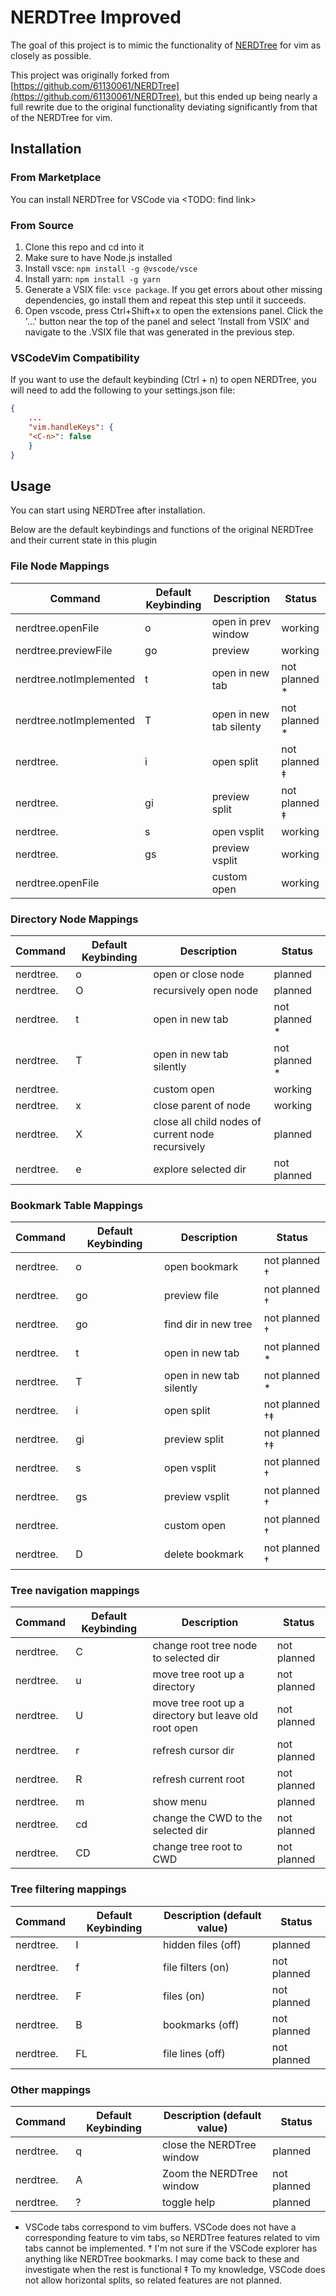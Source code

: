 # NERDTree Improved

The goal of this project is to mimic the functionality of [NERDTree](https://github.com/preservim/nerdtree) for vim as closely as possible.

This project was originally forked from [https://github.com/61130061/NERDTree](https://github.com/61130061/NERDTree), but this ended up being nearly a full rewrite due to the original functionality deviating significantly from that of the NERDTree for vim.

## Installation

### From Marketplace

You can install NERDTree for VSCode via <TODO: find link>

### From Source

1. Clone this repo and cd into it
2. Make sure to have Node.js installed
3. Install vsce: `npm install -g @vscode/vsce`
4. Install yarn: `npm install -g yarn`
5. Generate a VSIX file: `vsce package`. If you get errors about other missing dependencies, go install them and repeat this step until it succeeds.
6. Open vscode, press Ctrl+Shift+x to open the extensions panel. Click the '...' button near the top of the panel and select 'Install from VSIX' and navigate to the .VSIX file that was generated in the previous step.

### VSCodeVim Compatibility

If you want to use the default keybinding (Ctrl + n) to open NERDTree, you will need to add the following to your settings.json file:

```json
{
    ...
    "vim.handleKeys": {
    "<C-n>": false
    }
}
```

## Usage

You can start using NERDTree after installation. 

Below are the default keybindings and functions of the original NERDTree and their current state in this plugin


### File Node Mappings

| Command | Default Keybinding | Description | Status |
|---|---|---|---|
| nerdtree.openFile | o | open in prev window | working |
| nerdtree.previewFile | go | preview | working |
| nerdtree.notImplemented | t | open in new tab | not planned * |
| nerdtree.notImplemented | T | open in new tab silenty | not planned * |
| nerdtree. | i | open split | not planned ‡ |
| nerdtree. | gi | preview split | not planned ‡ |
| nerdtree. | s | open vsplit | working |
| nerdtree. | gs | preview vsplit | working |
| nerdtree.openFile | <CR> | custom open | working |

### Directory Node Mappings

| Command | Default Keybinding | Description | Status |
|---|---|---|---|
| nerdtree. | o | open or close node | planned |
| nerdtree. | O | recursively open node | planned |
| nerdtree. | t | open in new tab | not planned * |
| nerdtree. | T | open in new tab silently | not planned * |
| nerdtree. | <CR> | custom open | working |
| nerdtree. | x | close parent of node | working |
| nerdtree. | X | close all child nodes of current node recursively | planned |
| nerdtree. | e | explore selected dir | not planned |

### Bookmark Table Mappings

| Command | Default Keybinding | Description | Status |
|---|---|---|---|
| nerdtree. | o | open bookmark | not planned † |
| nerdtree. | go | preview file | not planned † |
| nerdtree. | go | find dir in new tree | not planned † |
| nerdtree. | t | open in new tab | not planned * |
| nerdtree. | T | open in new tab silently | not planned * |
| nerdtree. | i | open split | not planned †‡ |
| nerdtree. | gi | preview split | not planned †‡ |
| nerdtree. | s | open vsplit | not planned † |
| nerdtree. | gs | preview vsplit | not planned † |
| nerdtree. | <CR> | custom open | not planned † |
| nerdtree. | D | delete bookmark | not planned † |

### Tree navigation mappings

| Command | Default Keybinding | Description | Status |
|---|---|---|---|
| nerdtree. | C | change root tree node to selected dir | not planned |
| nerdtree. | u | move tree root up a directory | not planned |
| nerdtree. | U | move tree root up a directory but leave old root open | not planned |
| nerdtree. | r | refresh cursor dir | not planned |
| nerdtree. | R | refresh current root | not planned |
| nerdtree. | m | show menu | planned |
| nerdtree. | cd | change the CWD to the selected dir | not planned |
| nerdtree. | CD | change tree root to CWD | not planned |

### Tree filtering mappings

| Command | Default Keybinding | Description (default value) | Status |
|---|---|---|---|
| nerdtree. | I | hidden files (off) | planned |
| nerdtree. | f | file filters (on) | not planned |
| nerdtree. | F | files (on) | not planned |
| nerdtree. | B | bookmarks (off) | not planned |
| nerdtree. | FL | file lines (off) | not planned |

### Other mappings

| Command | Default Keybinding | Description (default value) | Status |
|---|---|---|---|
| nerdtree. | q | close the NERDTree window | planned |
| nerdtree. | A | Zoom the NERDTree window | not planned |
| nerdtree. | ? | toggle help | planned |

* VSCode tabs correspond to vim buffers. VSCode does not have a corresponding feature to vim tabs, so NERDTree features related to vim tabs cannot be implemented.
† I'm not sure if the VSCode explorer has anything like NERDTree bookmarks. I may come back to these and investigate when the rest is functional
‡ To my knowledge, VSCode does not allow horizontal splits, so related features are not planned.

